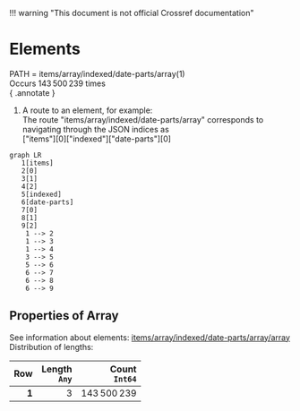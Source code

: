 !!! warning "This document is not official Crossref documentation"
# Elements
PATH = items/array/indexed/date-parts/array(1)  
Occurs 143 500 239 times  
{ .annotate }

1. A route to an element, for example:  
   The route "items/array/indexed/date-parts/array" corresponds to navigating through the JSON indices as  
   ["items"][0]["indexed"]["date-parts"][0]  

```mermaid
graph LR
   1[items]
   2[0]
   3[1]
   4[2]
   5[indexed]
   6[date-parts]
   7[0]
   8[1]
   9[2]
    1 --> 2
    1 --> 3
    1 --> 4
    3 --> 5
    5 --> 6
    6 --> 7
    6 --> 8
    6 --> 9
```


## Properties of Array
See information about elements: [items/array/indexed/date-parts/array/array](array/index.md)  
Distribution of lengths:  

| **Row** | **Length**<br>`Any` | **Count**<br>`Int64` |
|--------:|--------------------:|---------------------:|
| **1**   | 3                   | 143 500 239          |

